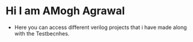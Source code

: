 # Hi I am AMogh Agrawal
- Here you can access different verilog projects that i have made along with the Testbecnhes.
